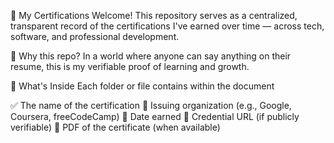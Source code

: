 📜 My Certifications
Welcome! This repository serves as a centralized, transparent record of the certifications I've earned over time — across tech, software, and professional development.

🧠 Why this repo?
In a world where anyone can say anything on their resume, this is my verifiable proof of learning and growth.

📂 What's Inside
Each folder or file contains within the document

✅ The name of the certification
🏢 Issuing organization (e.g., Google, Coursera, freeCodeCamp)
📅 Date earned
🔗 Credential URL (if publicly verifiable)
📄 PDF of the certificate (when available)
